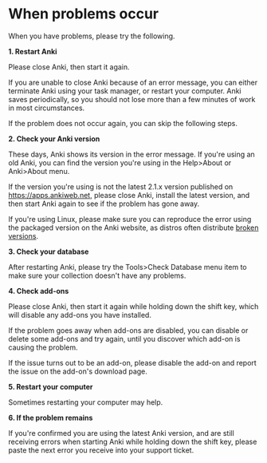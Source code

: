 # When problems occur

When you have problems, please try the following.

**1. Restart Anki**

Please close Anki, then start it again.

If you are unable to close Anki because of an error message, you can either terminate Anki using your task manager, or restart your computer. Anki saves periodically, so you should not lose more than a few minutes of work in most circumstances.

If the problem does not occur again, you can skip the following steps.

**2. Check your Anki version**

These days, Anki shows its version in the error message. If you're using an old Anki, you can find the version you're using in the Help>About or Anki>About menu. 

If the version you're using is not the latest 2.1.x version published on <https://apps.ankiweb.net,> please close Anki, install the latest version, and then start Anki again to see if the problem has gone away.

If you're using Linux, please make sure you can reproduce the error using the packaged version on the Anki website, as distros often distribute [broken versions](https://anki.tenderapp.com/kb/anki-ecosystem/third-party-linux-packages-and-source-builds-are-not-supported).

**3. Check your database**

After restarting Anki, please try the Tools>Check Database menu item to make sure your collection doesn't have any problems.

**4. Check add-ons**

Please close Anki, then start it again while holding down the shift key, which will disable any add-ons you have installed.

If the problem goes away when add-ons are disabled, you can disable or delete some add-ons and try again, until you discover which add-on is causing the problem.

If the issue turns out to be an add-on, please disable the add-on and report the issue on the add-on's download page.

**5. Restart your computer**

Sometimes restarting your computer may help.

**6. If the problem remains**

If you're confirmed you are using the latest Anki version, and are still receiving errors when starting Anki while holding down the shift key, please paste the next error you receive into your support ticket.